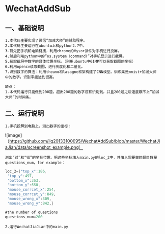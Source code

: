 WechatAddSub
===

一、基础说明
---
    1.本代码主要实现了微信“加减大师”的辅助程序。
    2.本代码主要运行在ubuntu上和python2.7中。
    3.首先把手机和电脑链接，利用chrome的Vysor插件对手机进行投屏。
    4.然后利用python中的“os.system（command）”对手机显示进行截屏。
    5.获取截屏中数字的具体位置坐标。（利用ubuntu中GIMP可以获取截图的坐标）
    6.利用opencv读取截图，进行灰度化和二值化。
    7.识别数字的算法：利用theano和lasagne框架构建了CNN模型。训练集是mnist+加减大师中的数字。识别率能达到很高。
    
    缺点：
    1.本代码运行只能做到200题，超出200题的数字没有识别到。并且200题之后速度跟不上“加减大师”的时间条。
    
二、运行说明
---
    1.手机投屏到电脑上，测出数字的坐标：
![image]（https://github.com/llq20133100095/WechatAddSub/blob/master/WechatJiaJian/data/screenshot_example.png）
    
    测出“对”和“错”的坐标位置。把这些坐标填入main.py的loc_2中，并填入需要做的题目数量questions_num，for example：
```Java
loc_2={"top_x":186,
 "top_y":497,
 "bottom_x":363,
 "bottom_y":660,
 "mouse_corrcet_x":254,
 "mouse_corrcet_y":849,
 "mouse_wrong_x":309,
 "mouse_wrong_y":842,}

#the number of questions
questions_num=200
```
    
    2.运行WechatJiaJian中的main.py
